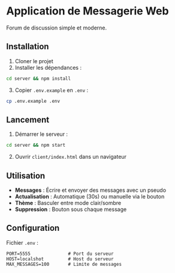 # Application de Messagerie Web

Forum de discussion simple et moderne.

## Installation

1. Cloner le projet
2. Installer les dépendances :
```bash
cd server && npm install
```
3. Copier `.env.example` en `.env` :
```bash
cp .env.example .env
```

## Lancement

1. Démarrer le serveur :
```bash
cd server && npm start
```

2. Ouvrir `client/index.html` dans un navigateur

## Utilisation

- **Messages** : Écrire et envoyer des messages avec un pseudo
- **Actualisation** : Automatique (30s) ou manuelle via le bouton
- **Thème** : Basculer entre mode clair/sombre
- **Suppression** : Bouton sous chaque message

## Configuration

Fichier `.env` :
```
PORT=5555              # Port du serveur
HOST=localshot         # Host du serveur
MAX_MESSAGES=100       # Limite de messages
``` 